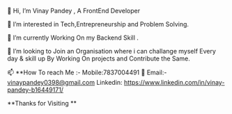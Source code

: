 👋 Hi, I’m Vinay Pandey , A FrontEnd Developer 

👀 I’m interested in Tech,Entrepreneurship and Problem Solving.

🌱 I’m currently Working On my Backend Skill .

💞️ I’m looking to Join an Organisation where i can challange myself Every day & skill up By Working On projects and Contribute the Same.

📫 **How To reach Me :-
Mobile:7837004491
📧 Email:- vinaypandey0398@gmail.com
Linkedin: https://www.linkedin.com/in/vinay-pandey-b16449171/

**Thanks for Visiting **
